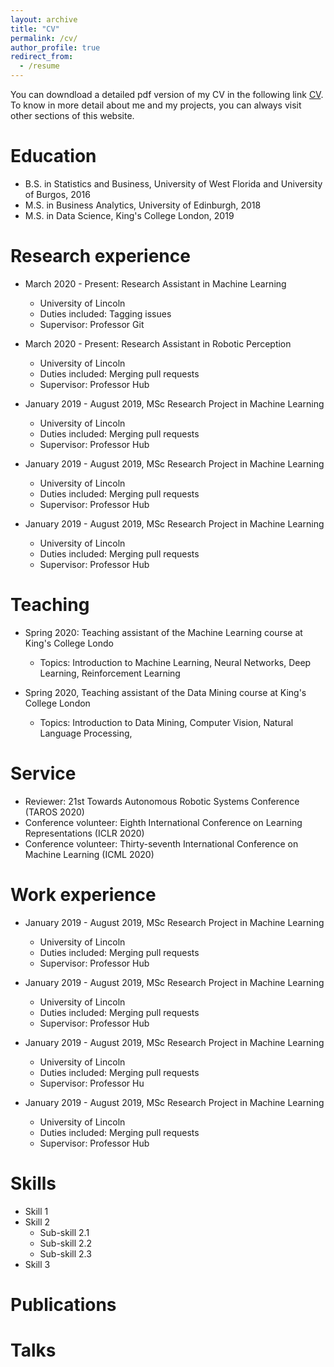 ```yaml
---
layout: archive
title: "CV"
permalink: /cv/
author_profile: true
redirect_from:
  - /resume
---
```


You can downdload a detailed pdf version of my CV in the following link [CV](https://adrianxsalazar.github.io/files/Adrian_Salazar_Research_CV.pdf). To know in more detail about me and my projects, you can always visit other sections of this website.

Education
======
* B.S. in Statistics and Business, University of West Florida and University of Burgos, 2016
* M.S. in Business Analytics, University of Edinburgh, 2018
* M.S. in Data Science, King's College London, 2019

Research experience
======
* March 2020 - Present: Research Assistant in Machine Learning
  * University of Lincoln
  * Duties included: Tagging issues
  * Supervisor: Professor Git

* March 2020 - Present: Research Assistant in Robotic Perception
  * University of Lincoln
  * Duties included: Merging pull requests
  * Supervisor: Professor Hub
  
* January 2019 - August 2019, MSc Research Project in Machine Learning
  * University of Lincoln
  * Duties included: Merging pull requests
  * Supervisor: Professor Hub
  
* January 2019 - August 2019, MSc Research Project in Machine Learning
  * University of Lincoln
  * Duties included: Merging pull requests
  * Supervisor: Professor Hub
 
* January 2019 - August 2019, MSc Research Project in Machine Learning
  * University of Lincoln
  * Duties included: Merging pull requests
  * Supervisor: Professor Hub
  
Teaching
======
* Spring 2020: Teaching assistant of the Machine Learning course at King's College Londo
  * Topics: Introduction to Machine Learning, Neural Networks, Deep Learning, Reinforcement Learning
  
* Spring 2020, Teaching assistant of the Data Mining course at King's College London
  * Topics: Introduction to Data Mining, Computer Vision, Natural Language Processing, 
  
Service
======
* Reviewer:  21st Towards Autonomous Robotic Systems Conference (TAROS 2020)
* Conference volunteer:  Eighth International Conference on Learning  Representations (ICLR 2020)
* Conference volunteer:  Thirty-seventh International Conference on Machine Learning (ICML 2020)


Work experience
======
* January 2019 - August 2019, MSc Research Project in Machine Learning
  * University of Lincoln
  * Duties included: Merging pull requests
  * Supervisor: Professor Hub

* January 2019 - August 2019, MSc Research Project in Machine Learning
  * University of Lincoln
  * Duties included: Merging pull requests
  * Supervisor: Professor Hub
 
* January 2019 - August 2019, MSc Research Project in Machine Learning
  * University of Lincoln
  * Duties included: Merging pull requests
  * Supervisor: Professor Hu
  
* January 2019 - August 2019, MSc Research Project in Machine Learning
  * University of Lincoln
  * Duties included: Merging pull requests
  * Supervisor: Professor Hub
  
Skills
======
* Skill 1
* Skill 2
  * Sub-skill 2.1
  * Sub-skill 2.2
  * Sub-skill 2.3
* Skill 3

Publications
======

  
Talks
======

  
